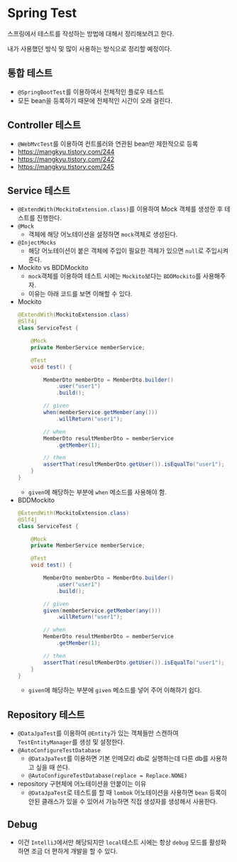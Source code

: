 # Spring Test

스프링에서 테스트를 작성하는 방법에 대해서 정리해보려고 한다.

내가 사용했던 방식 및 많이 사용하는 방식으로 정리할 예정이다.

## 통합 테스트

- ```@SpringBootTest```를 이용하여서 전체적인 플로우 테스트
- 모든 bean을 등록하기 때문에 전체적인 시간이 오래 걸린다.

## Controller 테스트

- ```@WebMvcTest```를 이용하여 컨트롤러와 연관된 bean만 제한적으로 등록
- https://mangkyu.tistory.com/244
- https://mangkyu.tistory.com/242
- https://mangkyu.tistory.com/245

## Service 테스트

- ```@ExtendWith(MockitoExtension.class)```를 이용하여 Mock 객체를 생성한 후 테스트를 진행한다.
- ```@Mock```
    - 객체에 해당 어노테이션을 설정하면 ```mock```객체로 생성된다.
- ```@InjectMocks```
    - 해당 어노테이션이 붙은 객체에 주입이 필요한 객체가 있으면 ```null```로 주입시켜 준다.
- Mockito vs BDDMockito
    - ```mock```객체를 이용하여 테스트 시에는 ```Mockito```보다는 ```BDDMockito```를 사용해주자.
    - 이유는 아래 코드를 보면 이해할 수 있다.
- Mockito
    ```java
    @ExtendWith(MockitoExtension.class)
    @Slf4j
    class ServiceTest {
    
        @Mock
        private MemberService memberService;
    
        @Test
        void test() {
    
            MemberDto memberDto = MemberDto.builder()
                .user("user1")
                .build();
  
            // given
            when(memberService.getMember(any()))
                .willReturn("user1");
    
            // when
            MemberDto resultMemberDto = memberService
                .getMember(1);
    
            // then
            assertThat(resultMemberDto.getUser()).isEqualTo("user1");
        }
    }
    ```
    - ```given```에 해당하는 부분에 ```when``` 메소드를 사용해야 함.
- BDDMockito
    ```java
    @ExtendWith(MockitoExtension.class)
    @Slf4j
    class ServiceTest {
    
        @Mock
        private MemberService memberService;
    
        @Test
        void test() {
    
            MemberDto memberDto = MemberDto.builder()
                .user("user1")
                .build();
  
            // given
            given(memberService.getMember(any()))
                .willReturn("user1");
    
            // when
            MemberDto resultMemberDto = memberService
                .getMember(1);
    
            // then
            assertThat(resultMemberDto.getUser()).isEqualTo("user1");
        }
    }
    ```
    - ```given```에 해당하는 부분에 ```given``` 메소드를 넣어 주어 이해하기 쉽다.

## Repository 테스트

- ```@DataJpaTest```를 이용하여 ```@Entity```가 있는 객체들만 스캔하여 ```TestEntityManager```를 생성 및 설정한다.
- ```@AutoConfigureTestDatabase```
    - ```@DataJpaTest```를 이용하면 기본 인메모리 db로 실행하는데 다른 db를 사용하고 싶을 때 쓴다.
    - ```@AutoConfigureTestDatabase(replace = Replace.NONE)```
- repository 구현체에 어노테이션을 안붙이는 이유
    - ```@DataJpaTest```로 테스트를 할 때 ```lombok``` 어노테이션을 사용하면 ```bean``` 등록이 안된 클래스가 있을 수 있어서 가능하면 직접 생성자를
      생성해서 사용한다.

## Debug

- 이건 ```IntelliJ```에서만 해당되지만 ```local```테스트 시에는 항상 ```debug``` 모드를 활성화 하면 조금 더 편하게 개발을 할 수 있다.